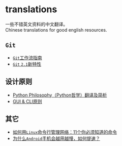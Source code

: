 translations
=======================

一些不错英文资料的中文翻译。  
Chinese translations for good english resources.

`Git`
------------------

- [`Git`工作流指南](git-workflows-and-tutorials/)
- [`Git` `2.1`新特性](whats-new-git-2-1/)

设计原则
------------------

- [Python Philosophy（Python哲学）翻译及简析](python-philosophy/)
- [GUI & CLI原则](gui-and-cli-principles/)

其它
------------------

- [如何用`Linux`命令行管理网络：11个你必须知道的命令](how-to-work-with-network-from-linux-terminal/)
- [为什么`Android`手机会越用越慢，如何提速？](why-android-phones-slow-down-over-time-and-how-to-speed-them-up/)
